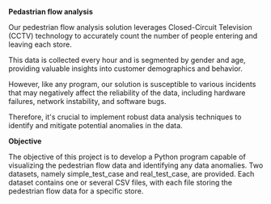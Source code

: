 **Pedastrian flow analysis**

Our pedestrian flow analysis solution leverages Closed-Circuit Television (CCTV) technology to accurately count the number of people entering and leaving each store.

This data is collected every hour and is segmented by gender and age, providing valuable insights into customer demographics and behavior.

However, like any program, our solution is susceptible to various incidents that may negatively affect the reliability of the data, including hardware failures, network instability, and software bugs. 

Therefore, it's crucial to implement robust data analysis techniques to identify and mitigate potential anomalies in the data.

**Objective**

The objective of this project is to develop a Python program capable of visualizing the pedestrian flow data and identifying any data anomalies. Two datasets, namely simple_test_case and real_test_case, are provided. 
Each dataset contains one or several CSV files, with each file storing the pedestrian flow data for a specific store.
